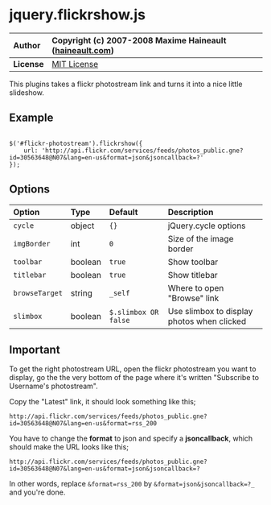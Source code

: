 # jquery.flickrshow.js #

| **Author** | Copyright (c) 2007-2008 Maxime Haineault ([haineault.com](http://haineault.com)) |
|:-----------|:---------------------------------------------------------------------------------|
| **License** | [MIT License](http://www.opensource.org/licenses/mit-license.php) |


This plugins takes a flickr photostream link and turns it into a nice little slideshow.

## Example ##

```

$('#flickr-photostream').flickrshow({
    url: 'http://api.flickr.com/services/feeds/photos_public.gne?id=30563648@N07&lang=en-us&format=json&jsoncallback=?'
});

```

## Options ##

| **Option** | **Type** | **Default** | **Description** |
|:-----------|:---------|:------------|:----------------|
| `cycle`  | object | `{}` | jQuery.cycle options |
| `imgBorder` | int | `0` | Size of the image border |
| `toolbar` | boolean | `true` | Show toolbar |
| `titlebar` | boolean | `true` | Show titlebar |
| `browseTarget` | string | `_self` | Where to open "Browse" link |
| `slimbox` | boolean | `$.slimbox OR false` | Use slimbox to display photos when clicked |

## Important ##

To get the right photostream URL, open the flickr photostream you want to display, go the the very bottom of the page where it's written "Subscribe to Username's photostream".

Copy the "Latest" link, it should look something like this;

```
http://api.flickr.com/services/feeds/photos_public.gne?id=30563648@N07&lang=en-us&format=rss_200
```

You have to change the **format** to json and specify a **jsoncallback**, which should make the URL looks like this;

```
http://api.flickr.com/services/feeds/photos_public.gne?id=30563648@N07&lang=en-us&format=json&jsoncallback=?
```

In other words, replace `&format=rss_200` by `&format=json&jsoncallback=?_` and you're done.